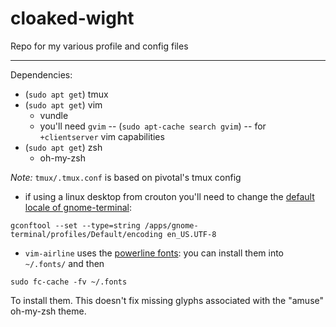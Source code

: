 # cloaked-wight
Repo for my various profile and config files
******

Dependencies:

* (`sudo apt get`) tmux
* (`sudo apt get`) vim
  * vundle
  * you'll need `gvim` -- (`sudo apt-cache search gvim`)
    -- for `+clientserver` vim capabilities
* (`sudo apt get`) zsh
  * oh-my-zsh

_Note:_ `tmux/.tmux.conf` is based on pivotal's tmux config

* if using a linux desktop from crouton you'll need to change the
 [default locale of gnome-terminal](http://unix.stackexchange.com/questions/28136/set-gnome-terminals-default-charset-to-utf8):
```
gconftool --set --type=string /apps/gnome-terminal/profiles/Default/encoding en_US.UTF-8
```
* `vim-airline` uses the [powerline fonts](https://github.com/powerline/fonts):
you can install them into `~/.fonts/` and then
```
sudo fc-cache -fv ~/.fonts
```
To install them. This doesn't fix missing glyphs associated with the "amuse"
oh-my-zsh theme.

